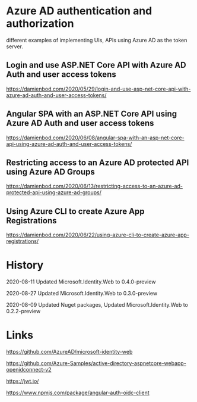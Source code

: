 # Azure AD authentication and authorization

different examples of implementing UIs, APIs using Azure AD as the token server. 

## Login and use ASP.NET Core API with Azure AD Auth and user access tokens

https://damienbod.com/2020/05/29/login-and-use-asp-net-core-api-with-azure-ad-auth-and-user-access-tokens/

## Angular SPA with an ASP.NET Core API using Azure AD Auth and user access tokens

https://damienbod.com/2020/06/08/angular-spa-with-an-asp-net-core-api-using-azure-ad-auth-and-user-access-tokens/

## Restricting access to an Azure AD protected API using Azure AD Groups

https://damienbod.com/2020/06/13/restricting-access-to-an-azure-ad-protected-api-using-azure-ad-groups/

## Using Azure CLI to create Azure App Registrations

https://damienbod.com/2020/06/22/using-azure-cli-to-create-azure-app-registrations/

# History

2020-08-11 Updated Microsoft.Identity.Web to 0.4.0-preview

2020-08-27 Updated Microsoft.Identity.Web to 0.3.0-preview

2020-08-09 Updated Nuget packages, Updated Microsoft.Identity.Web to 0.2.2-preview

# Links

https://github.com/AzureAD/microsoft-identity-web

https://github.com/Azure-Samples/active-directory-aspnetcore-webapp-openidconnect-v2

https://jwt.io/

https://www.npmjs.com/package/angular-auth-oidc-client
